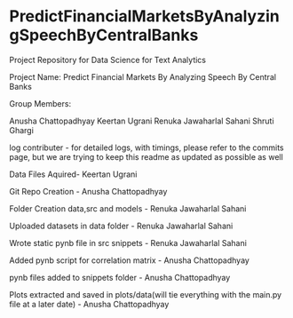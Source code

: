 # PredictFinancialMarketsByAnalyzingSpeechByCentralBanks

Project Repository for Data Science for Text Analytics 

Project Name: Predict Financial Markets By Analyzing Speech By Central Banks

Group Members:

Anusha Chattopadhyay
Keertan Ugrani
Renuka Jawaharlal Sahani
Shruti Ghargi



log contributer - for detailed logs, with timings, please refer to the commits page, but we are trying to keep this readme as updated as possible as well

Data Files Aquired- Keertan Ugrani

Git Repo Creation - Anusha Chattopadhyay

Folder Creation data,src and models - Renuka Jawaharlal Sahani

Uploaded datasets in data folder - Renuka Jawaharlal Sahani

Wrote static pynb file in src snippets - Renuka Jawaharlal Sahani

Added pynb script for correlation matrix - Anusha Chattopadhyay

pynb files added to snippets folder - Anusha Chattopadhyay

Plots extracted and saved in plots/data(will tie everything with the main.py file at a later date) - Anusha Chattopadhyay
